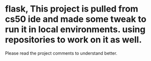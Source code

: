 # flask, This project is pulled from cs50 ide and made some tweak to run it in local environments. using repositories to work on it as well.

Please read the project comments to understand better.

